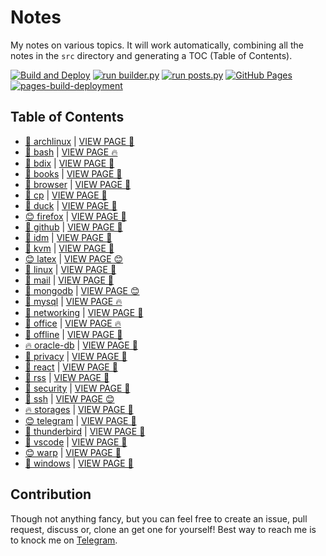 # Notes

My notes on various topics. It will work automatically, combining all the notes in the `src` directory and generating a TOC (Table of Contents).

[![Build and Deploy](https://github.com/SharafatKarim/notes/actions/workflows/action.yml/badge.svg)](https://github.com/SharafatKarim/notes/actions/workflows/action.yml)
[![run builder.py](https://github.com/SharafatKarim/notes/actions/workflows/action.yml/badge.svg)](https://github.com/SharafatKarim/notes/actions/workflows/action.yml)
[![run posts.py](https://github.com/SharafatKarim/notes/actions/workflows/posts.yml/badge.svg)](https://github.com/SharafatKarim/notes/actions/workflows/posts.yml)
[![GitHub Pages](https://github.com/SharafatKarim/notes/actions/workflows/gh-pages.yml/badge.svg)](https://github.com/SharafatKarim/notes/actions/workflows/gh-pages.yml)
[![pages-build-deployment](https://github.com/SharafatKarim/notes/actions/workflows/pages/pages-build-deployment/badge.svg)](https://github.com/SharafatKarim/notes/actions/workflows/pages/pages-build-deployment)


## Table of Contents

- [🎉 archlinux](src/archlinux.md) | <a href='https://sharafat.is-a.dev/notes/archlinux' target='_blank'>VIEW PAGE 🌈</a>
- [🎸 bash](src/bash.md) | <a href='https://sharafat.is-a.dev/notes/bash' target='_blank'>VIEW PAGE 🔥</a>
- [🎸 bdix](src/bdix.md) | <a href='https://sharafat.is-a.dev/notes/bdix' target='_blank'>VIEW PAGE 🌟</a>
- [🤖 books](src/books.md) | <a href='https://sharafat.is-a.dev/notes/books' target='_blank'>VIEW PAGE 🎸</a>
- [👾 browser](src/browser.md) | <a href='https://sharafat.is-a.dev/notes/browser' target='_blank'>VIEW PAGE 🌈</a>
- [🌈 cp](src/cp.md) | <a href='https://sharafat.is-a.dev/notes/cp' target='_blank'>VIEW PAGE 🌈</a>
- [🎸 duck](src/duck.md) | <a href='https://sharafat.is-a.dev/notes/duck' target='_blank'>VIEW PAGE 🌟</a>
- [😊 firefox](src/firefox.md) | <a href='https://sharafat.is-a.dev/notes/firefox' target='_blank'>VIEW PAGE 🌟</a>
- [👾 github](src/github.md) | <a href='https://sharafat.is-a.dev/notes/github' target='_blank'>VIEW PAGE 🌈</a>
- [👾 idm](src/idm.md) | <a href='https://sharafat.is-a.dev/notes/idm' target='_blank'>VIEW PAGE 🌟</a>
- [🌈 kvm](src/kvm.md) | <a href='https://sharafat.is-a.dev/notes/kvm' target='_blank'>VIEW PAGE 🌟</a>
- [😊 latex](src/latex.md) | <a href='https://sharafat.is-a.dev/notes/latex' target='_blank'>VIEW PAGE 😊</a>
- [🌟 linux](src/linux.md) | <a href='https://sharafat.is-a.dev/notes/linux' target='_blank'>VIEW PAGE 🍕</a>
- [👾 mail](src/mail.md) | <a href='https://sharafat.is-a.dev/notes/mail' target='_blank'>VIEW PAGE 🤖</a>
- [👾 mongodb](src/mongodb.md) | <a href='https://sharafat.is-a.dev/notes/mongodb' target='_blank'>VIEW PAGE 😊</a>
- [🌟 mysql](src/mysql.md) | <a href='https://sharafat.is-a.dev/notes/mysql' target='_blank'>VIEW PAGE 🔥</a>
- [🍕 networking](src/networking.md) | <a href='https://sharafat.is-a.dev/notes/networking' target='_blank'>VIEW PAGE 🎸</a>
- [🍕 office](src/office.md) | <a href='https://sharafat.is-a.dev/notes/office' target='_blank'>VIEW PAGE 🔥</a>
- [🍕 offline](src/offline.md) | <a href='https://sharafat.is-a.dev/notes/offline' target='_blank'>VIEW PAGE 🎸</a>
- [🔥 oracle-db](src/oracle-db.md) | <a href='https://sharafat.is-a.dev/notes/oracle-db' target='_blank'>VIEW PAGE 🚀</a>
- [🎸 privacy](src/privacy.md) | <a href='https://sharafat.is-a.dev/notes/privacy' target='_blank'>VIEW PAGE 🎸</a>
- [👾 react](src/react.md) | <a href='https://sharafat.is-a.dev/notes/react' target='_blank'>VIEW PAGE 🌈</a>
- [🌟 rss](src/rss.md) | <a href='https://sharafat.is-a.dev/notes/rss' target='_blank'>VIEW PAGE 🤖</a>
- [👾 security](src/security.md) | <a href='https://sharafat.is-a.dev/notes/security' target='_blank'>VIEW PAGE 🌟</a>
- [👾 ssh](src/ssh.md) | <a href='https://sharafat.is-a.dev/notes/ssh' target='_blank'>VIEW PAGE 😊</a>
- [🔥 storages](src/storages.md) | <a href='https://sharafat.is-a.dev/notes/storages' target='_blank'>VIEW PAGE 🎸</a>
- [😊 telegram](src/telegram.md) | <a href='https://sharafat.is-a.dev/notes/telegram' target='_blank'>VIEW PAGE 👾</a>
- [👾 thunderbird](src/thunderbird.md) | <a href='https://sharafat.is-a.dev/notes/thunderbird' target='_blank'>VIEW PAGE 🎸</a>
- [🎉 vscode](src/vscode.md) | <a href='https://sharafat.is-a.dev/notes/vscode' target='_blank'>VIEW PAGE 👾</a>
- [😊 warp](src/warp.md) | <a href='https://sharafat.is-a.dev/notes/warp' target='_blank'>VIEW PAGE 👾</a>
- [🌟 windows](src/windows.md) | <a href='https://sharafat.is-a.dev/notes/windows' target='_blank'>VIEW PAGE 🎸</a>

## Contribution

Though not anything fancy, but you can feel free to create an issue, pull request, discuss or, clone an get one for yourself!
Best way to reach me is to knock me on [Telegram](https://t.me/SharafatKarim).

